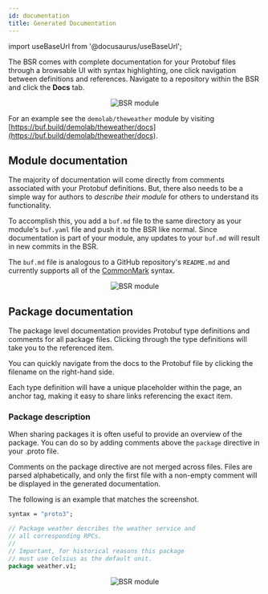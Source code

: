```yaml
---
id: documentation
title: Generated Documentation
---
```


import useBaseUrl from '@docusaurus/useBaseUrl';

The BSR comes with complete documentation for your Protobuf files through a browsable UI with syntax highlighting, one click navigation between definitions and references. Navigate to a repository within the BSR and click the **Docs** tab. 

<div align="center">
  <img alt="BSR module" src={useBaseUrl('/img/bsr/gen_docs-3.png')}/>
</div>

For an example see the `demolab/theweather` module by visiting [https://buf.build/demolab/theweather/docs](https://buf.build/demolab/theweather/docs).

## Module documentation

The majority of documentation will come directly from comments associated with your Protobuf definitions. But, there also needs to be a simple way for authors to *describe their module* for others to understand its functionality.

To accomplish this, you add a `buf.md` file to the same directory as your module's `buf.yaml` file and push it to the BSR like normal. Since documentation is part of your module, any updates to your `buf.md` will result in new commits in the BSR.

The `buf.md` file is analogous to a GitHub repository's `README.md` and currently supports all of the
[CommonMark](https://commonmark.org) syntax.

<div align="center">
  <img alt="BSR module" src={useBaseUrl('/img/bsr/gen_docs-2.png')}/>
</div>

## Package documentation

The package level documentation provides Protobuf type definitions and comments for all package files. Clicking through the type definitions will take you to the referenced item.

You can quickly navigate from the docs to the Protobuf file by clicking the filename on the right-hand side.

Each type definition will have a unique placeholder within the page, an anchor tag, making it easy to share links referencing the exact item.

### Package description

When sharing packages it is often useful to provide an overview of the package. You can do so by adding comments above the `package` directive in your .proto file.

Comments on the package directive are not merged across files. Files are parsed alphabetically, and only the first file with a non-empty comment will be displayed in the generated documentation.

The following is an example that matches the screenshot.

```proto
syntax = "proto3";

// Package weather describes the weather service and 
// all corresponding RPCs.
// 
// Important, for historical reasons this package 
// must use Celsius as the default unit.
package weather.v1;
```

<div align="center">
  <img alt="BSR module" src={useBaseUrl('/img/bsr/gen_docs-1_v2.png')}/>
</div>